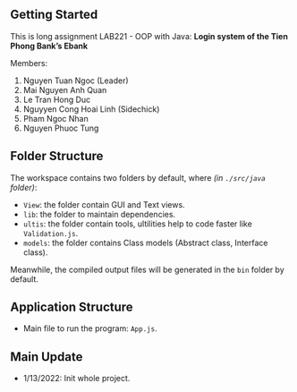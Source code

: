 ## Getting Started

This is long assignment LAB221 - OOP with Java: **Login system of the Tien Phong Bank’s Ebank**

Members:

1. Nguyen Tuan Ngoc (Leader)
2. Mai Nguyen Anh Quan
3. Le Tran Hong Duc
4. Nguyyen Cong Hoai Linh (Sidechick)
5. Pham Ngoc Nhan
6. Nguyen Phuoc Tung

## Folder Structure

The workspace contains two folders by default, where _(in `./src/java` folder)_:

- `View`: the folder contain GUI and Text views.
- `lib`: the folder to maintain dependencies.
- `ultis`: the folder contain tools, ultilities help to code faster like `Validation.js`.
- `models`: the folder contains Class models (Abstract class, Interface class).

Meanwhile, the compiled output files will be generated in the `bin` folder by default.

## Application Structure

- Main file to run the program: `App.js`.

## Main Update

- 1/13/2022: Init whole project.
